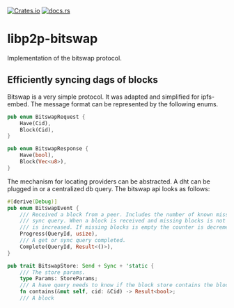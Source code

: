 [![Crates.io](https://img.shields.io/crates/v/libp2p-bitswap.svg)](https://crates.io/crates/libp2p-bitswap)
[![docs.rs](https://img.shields.io/badge/api-rustdoc-blue.svg)](https://docs.rs/libp2p-bitswap)

# libp2p-bitswap

Implementation of the bitswap protocol.

## Efficiently syncing dags of blocks

Bitswap is a very simple protocol. It was adapted and simplified for ipfs-embed. The message
format can be represented by the following enums.

```rust
pub enum BitswapRequest {
    Have(Cid),
    Block(Cid),
}

pub enum BitswapResponse {
    Have(bool),
    Block(Vec<u8>),
}
```

The mechanism for locating providers can be abstracted. A dht can be plugged in or a centralized
db query. The bitswap api looks as follows:

```rust
#[derive(Debug)]
pub enum BitswapEvent {
    /// Received a block from a peer. Includes the number of known missing blocks for a
    /// sync query. When a block is received and missing blocks is not empty the counter
    /// is increased. If missing blocks is empty the counter is decremented.
    Progress(QueryId, usize),
    /// A get or sync query completed.
    Complete(QueryId, Result<()>),
}

pub trait BitswapStore: Send + Sync + 'static {
    /// The store params.
    type Params: StoreParams;
    /// A have query needs to know if the block store contains the block.
    fn contains(&mut self, cid: &Cid) -> Result<bool>;
    /// A block 